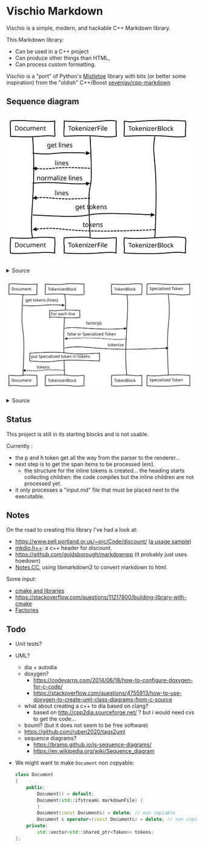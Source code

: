 # Vischio Markdown

Vischio is a simple, modern, and hackable C++ Markdown library. 

This Markdown library:

- Can be used in a C++ project
- Can produce other things than HTML,
- Can process custom formatting.

Vischio is a "port" of Python's [Mistletoe](https://github.com/miyuchina/mistletoe) library with bits (or better some inspiration) from the "oldish" C++/Boost [sevenjay/cpp-markdown](https://github.com/sevenjay/cpp-markdown)

## Sequence diagram

![sequence diagram: document](uml/uml-sequence-document.svg)

<details><summary>Source</summary>

```
Document->TokenizerFile: get lines
TokenizerFile-->Document: lines
Document->TokenizerFile: normalize lines
TokenizerFile-->Document: lines
Document->TokenizerBlock: get tokens
TokenizerBlock-->Document: tokens 
```

</details>

![sequence diagram: document](uml/uml-sequence-tokenizer-block.svg)

<details><summary>Source</summary>

```
Document->TokenizerBlock: get tokens (lines)
Note over TokenizerBlock: For each line
TokenizerBlock->TokenBlock: factory()
TokenBlock-->TokenizerBlock:false or Specialized Token
TokenizerBlock->Specialized Token: tokenize
Note over TokenizerBlock: put Specialized token in tokens
TokenizerBlock-->Document: tokens
```

</details>



## Status

This project is still in its starting blocks and is not usable.

Currently :

- the p and h token get all the way from the parser to the renderer...
- next step is to get the span items to be processed (em).
  - the structure for the inline tokens is created... the heading starts collecting children: the code compiles but the inline children are not processed yet.
- it only processes a "input.md" file that must be placed next to the executable.

## Notes

On the road to creating this library I've had a look at:

- https://www.pell.portland.or.us/~orc/Code/discount/
([a usage sample](https://stackoverflow.com/questions/26563524/parsing-markdown-with-c-discount-library))
- [mkdio.h++](https://gist.github.com/Orc/97b5711dd8c8a3b371928db756eba6e5): a c++ header for discount. 
- https://github.com/goldsborough/markdownpp (it probably just uses hoedown)
- [Notes.CC](https://github.com/DaveDavenport/Notes.CC), using libmarkdown2 to convert markdown to html.

Some input:

- [cmake and libraries](https://stackoverflow.com/questions/17511496/how-to-create-a-shared-library-with-cmake)
- https://stackoverflow.com/questions/11217800/building-library-with-cmake
- [Factories](https://stackoverflow.com/questions/5120768/how-to-implement-the-factory-method-pattern-in-c-correctly)

## Todo

- Unit tests?
- UML?
  - dia + autodia
  - doxygen?
    - https://codeyarns.com/2014/06/18/how-to-configure-doxygen-for-c-code/
    - https://stackoverflow.com/questions/4755913/how-to-use-doxygen-to-create-uml-class-diagrams-from-c-source
  - what about creating a c++ to dia based on clang?
    - based on http://cpp2dia.sourceforge.net/ ? but i would need cvs to get the code...
  - bouml? (but it does not seem to be free software)
  - https://github.com/ruben2020/tags2uml
  - sequence diagrams?
    - https://bramp.github.io/js-sequence-diagrams/
    - <https://en.wikipedia.org/wiki/Sequence_diagram>
- We might want to make `Document` non copyable:

  ```cpp
  class Document
  {
      public:
          Document() = default;
          Document(std::ifstream& markdownFile) {
          }
          Document(const Document&) = delete; // non copiable
          Document & operator=(const Document&) = delete; // non copiable
      private:
          std::vector<std::shared_ptr<Token>> tokens;
  };
  ```
